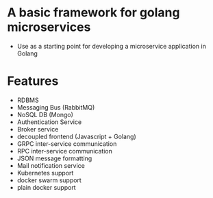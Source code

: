 # A basic framework for golang microservices

* Use as a starting point for developing a microservice application in Golang

# Features

* RDBMS
* Messaging Bus (RabbitMQ)
* NoSQL DB (Mongo)
* Authentication Service
* Broker service 
* decoupled frontend (Javascript + Golang)
* GRPC inter-service communication
* RPC inter-service communication
* JSON message formatting
* Mail notification service
* Kubernetes support
* docker swarm support
* plain docker support

